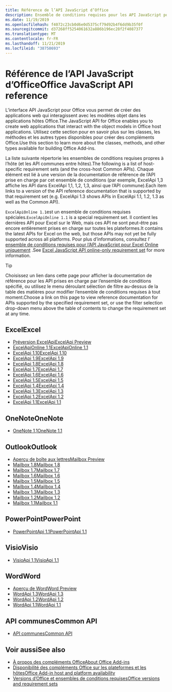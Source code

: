 ```yaml
---
title: Référence de l’API JavaScript d’Office
description: Ensemble de conditions requises pour les API JavaScript pour Office par hôte
ms.date: 11/19/2019
ms.openlocfilehash: f4072c23cb0d6e0d5375cf79d92b4f6dd9b35f0f
ms.sourcegitcommit: d37268ff5254061632a886b196ec28f2f4087377
ms.translationtype: MT
ms.contentlocale: fr-FR
ms.lasthandoff: 11/21/2019
ms.locfileid: "38758693"
---
```

# <a name="office-javascript-api-reference"></a><span data-ttu-id="73b85-103">Référence de l’API JavaScript d’Office</span><span class="sxs-lookup"><span data-stu-id="73b85-103">Office JavaScript API reference</span></span>

<span data-ttu-id="73b85-104">L’interface API JavaScript pour Office vous permet de créer des applications web qui interagissent avec les modèles objet dans les applications hôtes Office.</span><span class="sxs-lookup"><span data-stu-id="73b85-104">The JavaScript API for Office enables you to create web applications that interact with the object models in Office host applications.</span></span> <span data-ttu-id="73b85-105">Utilisez cette section pour en savoir plus sur les classes, les méthodes et les autres types disponibles pour créer des compléments Office.</span><span class="sxs-lookup"><span data-stu-id="73b85-105">Use this section to learn more about the classes, methods, and other types available for building Office Add-ins.</span></span>

<span data-ttu-id="73b85-106">La liste suivante répertorie les ensembles de conditions requises propres à l’hôte (et les API communes entre hôtes).</span><span class="sxs-lookup"><span data-stu-id="73b85-106">The following is a list of host-specific requirement sets (and the cross-host Common APIs).</span></span> <span data-ttu-id="73b85-107">Chaque élément est lié à une version de la documentation de référence de l’API prise en charge par cet ensemble de conditions (par exemple, ExcelApi 1,3 affiche les API dans ExcelApi 1,1, 1,2, 1,3, ainsi que l’API commune).</span><span class="sxs-lookup"><span data-stu-id="73b85-107">Each item links to a version of the API reference documentation that is supported by that requirement set (e.g. ExcelApi 1.3 shows APIs in ExcelApi 1.1, 1.2, 1.3 as well as the Common API).</span></span>

<span data-ttu-id="73b85-108">`ExcelApiOnline 1.1`est un ensemble de conditions requises spéciales.</span><span class="sxs-lookup"><span data-stu-id="73b85-108">`ExcelApiOnline 1.1` is a special requirement set.</span></span> <span data-ttu-id="73b85-109">Il contient les dernières API pour Excel sur le Web, mais ces API ne sont peut-être pas encore entièrement prises en charge sur toutes les plateformes.</span><span class="sxs-lookup"><span data-stu-id="73b85-109">It contains the latest APIs for Excel on the web, but those APIs may not yet be fully supported across all platforms.</span></span> <span data-ttu-id="73b85-110">Pour plus d’informations, consultez l' [ensemble de conditions requises pour l’API JavaScript pour Excel Online uniquement](/office/dev/add-ins/reference/requirement-sets/excel-api-online-requirement-set) .</span><span class="sxs-lookup"><span data-stu-id="73b85-110">See [Excel JavaScript API online-only requirement set](/office/dev/add-ins/reference/requirement-sets/excel-api-online-requirement-set) for more information.</span></span>

> [!TIP]
> <span data-ttu-id="73b85-111">Choisissez un lien dans cette page pour afficher la documentation de référence pour les API prises en charge par l’ensemble de conditions spécifié, ou utilisez le menu déroulant sélection de filtre au-dessus de la table des matières pour modifier l’ensemble de conditions requises à tout moment.</span><span class="sxs-lookup"><span data-stu-id="73b85-111">Choose a link on this page to view reference documentation for APIs supported by the specified requirement set, or use the filter selection drop-down menu above the table of contents to change the requirement set at any time.</span></span>

## <a name="excel"></a><span data-ttu-id="73b85-112">Excel</span><span class="sxs-lookup"><span data-stu-id="73b85-112">Excel</span></span>

- [<span data-ttu-id="73b85-113">Préversion ExcelApi</span><span class="sxs-lookup"><span data-stu-id="73b85-113">ExcelApi Preview</span></span>](/javascript/api/excel?view=excel-js-preview)
- [<span data-ttu-id="73b85-114">ExcelApiOnline 1,1</span><span class="sxs-lookup"><span data-stu-id="73b85-114">ExcelApiOnline 1.1</span></span>](/javascript/api/excel?view=excel-js-online)
- [<span data-ttu-id="73b85-115">ExcelApi 1.10</span><span class="sxs-lookup"><span data-stu-id="73b85-115">ExcelApi 1.10</span></span>](/javascript/api/excel?view=excel-js-1.10)
- [<span data-ttu-id="73b85-116">ExcelApi 1.9</span><span class="sxs-lookup"><span data-stu-id="73b85-116">ExcelApi 1.9</span></span>](/javascript/api/excel?view=excel-js-1.9)
- [<span data-ttu-id="73b85-117">ExcelApi 1.8</span><span class="sxs-lookup"><span data-stu-id="73b85-117">ExcelApi 1.8</span></span>](/javascript/api/excel?view=excel-js-1.8)
- [<span data-ttu-id="73b85-118">ExcelApi 1.7</span><span class="sxs-lookup"><span data-stu-id="73b85-118">ExcelApi 1.7</span></span>](/javascript/api/excel?view=excel-js-1.7)
- [<span data-ttu-id="73b85-119">ExcelApi 1.6</span><span class="sxs-lookup"><span data-stu-id="73b85-119">ExcelApi 1.6</span></span>](/javascript/api/excel?view=excel-js-1.6)
- [<span data-ttu-id="73b85-120">ExcelApi 1.5</span><span class="sxs-lookup"><span data-stu-id="73b85-120">ExcelApi 1.5</span></span>](/javascript/api/excel?view=excel-js-1.5)
- [<span data-ttu-id="73b85-121">ExcelApi 1.4</span><span class="sxs-lookup"><span data-stu-id="73b85-121">ExcelApi 1.4</span></span>](/javascript/api/excel?view=excel-js-1.4)
- [<span data-ttu-id="73b85-122">ExcelApi 1.3</span><span class="sxs-lookup"><span data-stu-id="73b85-122">ExcelApi 1.3</span></span>](/javascript/api/excel?view=excel-js-1.3)
- [<span data-ttu-id="73b85-123">ExcelApi 1.2</span><span class="sxs-lookup"><span data-stu-id="73b85-123">ExcelApi 1.2</span></span>](/javascript/api/excel?view=excel-js-1.2)
- [<span data-ttu-id="73b85-124">ExcelApi 1.1</span><span class="sxs-lookup"><span data-stu-id="73b85-124">ExcelApi 1.1</span></span>](/javascript/api/excel?view=excel-js-1.1)

## <a name="onenote"></a><span data-ttu-id="73b85-125">OneNote</span><span class="sxs-lookup"><span data-stu-id="73b85-125">OneNote</span></span>

- [<span data-ttu-id="73b85-126">OneNote 1,1</span><span class="sxs-lookup"><span data-stu-id="73b85-126">OneNote 1.1</span></span>](/javascript/api/onenote?view=onenote-js-1.1)

## <a name="outlook"></a><span data-ttu-id="73b85-127">Outlook</span><span class="sxs-lookup"><span data-stu-id="73b85-127">Outlook</span></span>

- [<span data-ttu-id="73b85-128">Aperçu de boîte aux lettres</span><span class="sxs-lookup"><span data-stu-id="73b85-128">Mailbox Preview</span></span>](/javascript/api/outlook?view=outlook-js-preview)
- [<span data-ttu-id="73b85-129">Mailbox 1.8</span><span class="sxs-lookup"><span data-stu-id="73b85-129">Mailbox 1.8</span></span>](/javascript/api/outlook?view=outlook-js-1.8)
- [<span data-ttu-id="73b85-130">Mailbox 1.7</span><span class="sxs-lookup"><span data-stu-id="73b85-130">Mailbox 1.7</span></span>](/javascript/api/outlook?view=outlook-js-1.7)
- [<span data-ttu-id="73b85-131">Mailbox 1.6</span><span class="sxs-lookup"><span data-stu-id="73b85-131">Mailbox 1.6</span></span>](/javascript/api/outlook?view=outlook-js-1.6)
- [<span data-ttu-id="73b85-132">Mailbox 1.5</span><span class="sxs-lookup"><span data-stu-id="73b85-132">Mailbox 1.5</span></span>](/javascript/api/outlook?view=outlook-js-1.5)
- [<span data-ttu-id="73b85-133">Mailbox 1.4</span><span class="sxs-lookup"><span data-stu-id="73b85-133">Mailbox 1.4</span></span>](/javascript/api/outlook?view=outlook-js-1.4)
- [<span data-ttu-id="73b85-134">Mailbox 1.3</span><span class="sxs-lookup"><span data-stu-id="73b85-134">Mailbox 1.3</span></span>](/javascript/api/outlook?view=outlook-js-1.3)
- [<span data-ttu-id="73b85-135">Mailbox 1.2</span><span class="sxs-lookup"><span data-stu-id="73b85-135">Mailbox 1.2</span></span>](/javascript/api/outlook?view=outlook-js-1.2)
- [<span data-ttu-id="73b85-136">Mailbox 1.1</span><span class="sxs-lookup"><span data-stu-id="73b85-136">Mailbox 1.1</span></span>](/javascript/api/outlook?view=outlook-js-1.1)

## <a name="powerpoint"></a><span data-ttu-id="73b85-137">PowerPoint</span><span class="sxs-lookup"><span data-stu-id="73b85-137">PowerPoint</span></span>

- [<span data-ttu-id="73b85-138">PowerPointApi 1.1</span><span class="sxs-lookup"><span data-stu-id="73b85-138">PowerPointApi 1.1</span></span>](/javascript/api/powerpoint?view=powerpoint-js-1.1)

## <a name="visio"></a><span data-ttu-id="73b85-139">Visio</span><span class="sxs-lookup"><span data-stu-id="73b85-139">Visio</span></span>

- [<span data-ttu-id="73b85-140">VisioApi 1,1</span><span class="sxs-lookup"><span data-stu-id="73b85-140">VisioApi 1.1</span></span>](/javascript/api/visio?view=visio-js-1.1)

## <a name="word"></a><span data-ttu-id="73b85-141">Word</span><span class="sxs-lookup"><span data-stu-id="73b85-141">Word</span></span>

- [<span data-ttu-id="73b85-142">Aperçu de Word</span><span class="sxs-lookup"><span data-stu-id="73b85-142">Word Preview</span></span>](/javascript/api/word?view=word-js-preview)
- [<span data-ttu-id="73b85-143">WordApi 1.3</span><span class="sxs-lookup"><span data-stu-id="73b85-143">WordApi 1.3</span></span>](/javascript/api/word?view=word-js-1.3)
- [<span data-ttu-id="73b85-144">WordApi 1.2</span><span class="sxs-lookup"><span data-stu-id="73b85-144">WordApi 1.2</span></span>](/javascript/api/word?view=word-js-1.2)
- [<span data-ttu-id="73b85-145">WordApi 1.1</span><span class="sxs-lookup"><span data-stu-id="73b85-145">WordApi 1.1</span></span>](/javascript/api/word?view=word-js-1.1)

## <a name="common-api"></a><span data-ttu-id="73b85-146">API communes</span><span class="sxs-lookup"><span data-stu-id="73b85-146">Common API</span></span>

- [<span data-ttu-id="73b85-147">API communes</span><span class="sxs-lookup"><span data-stu-id="73b85-147">Common API</span></span>](/javascript/api/office?view=common-js)

## <a name="see-also"></a><span data-ttu-id="73b85-148">Voir aussi</span><span class="sxs-lookup"><span data-stu-id="73b85-148">See also</span></span>

- [<span data-ttu-id="73b85-149">À propos des compléments Office</span><span class="sxs-lookup"><span data-stu-id="73b85-149">About Office Add-ins</span></span>](/office/dev/add-ins/overview)
- [<span data-ttu-id="73b85-150">Disponibilité des compléments Office sur les plateformes et les hôtes</span><span class="sxs-lookup"><span data-stu-id="73b85-150">Office Add-in host and platform availability</span></span>](/office/dev/add-ins/overview/office-add-in-availability)
- [<span data-ttu-id="73b85-151">Versions d’Office et ensembles de conditions requises</span><span class="sxs-lookup"><span data-stu-id="73b85-151">Office versions and requirement sets</span></span>](/office/dev/add-ins/develop/office-versions-and-requirement-sets)
